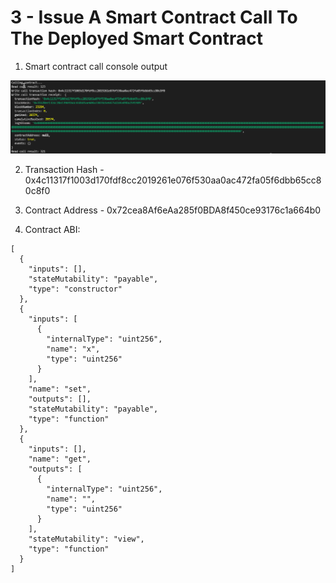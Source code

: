 # 3 - Issue A Smart Contract Call To The Deployed Smart Contract

1. Smart contract call console output

![Smart contract call console output](./console-output.png)

2. Transaction Hash - 0x4c11317f1003d170fdf8cc2019261e076f530aa0ac472fa05f6dbb65cc80c8f0

3. Contract Address - 0x72cea8Af6eAa285f0BDA8f450ce93176c1a664b0

4. Contract ABI:

```
[
  {
    "inputs": [],
    "stateMutability": "payable",
    "type": "constructor"
  },
  {
    "inputs": [
      {
        "internalType": "uint256",
        "name": "x",
        "type": "uint256"
      }
    ],
    "name": "set",
    "outputs": [],
    "stateMutability": "payable",
    "type": "function"
  },
  {
    "inputs": [],
    "name": "get",
    "outputs": [
      {
        "internalType": "uint256",
        "name": "",
        "type": "uint256"
      }
    ],
    "stateMutability": "view",
    "type": "function"
  }
]
```
